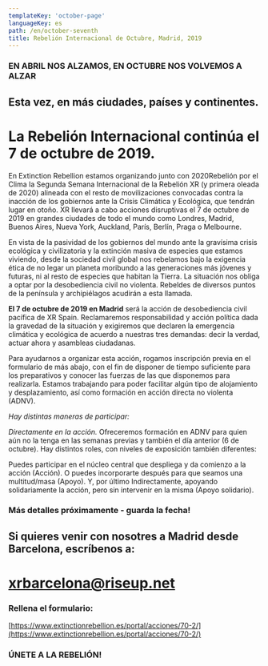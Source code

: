 ```yaml
---
templateKey: 'october-page'
languageKey: es
path: /en/october-seventh
title: Rebelión Internacional de Octubre, Madrid, 2019
---
```

  
### EN ABRIL NOS ALZAMOS, EN OCTUBRE NOS VOLVEMOS A ALZAR  
## Esta vez, en más ciudades, países y continentes.   
# La Rebelión Internacional continúa el 7 de octubre de 2019. 

En Extinction Rebellion estamos organizando junto con 2020Rebelión por el Clima la Segunda Semana Internacional de la Rebelión XR (y primera oleada de 2020) alineada con el resto de movilizaciones convocadas contra la inacción de los gobiernos ante la Crisis Climática y Ecológica, que tendrán lugar en otoño. XR llevará a cabo acciones disruptivas el 7 de octubre de 2019 en grandes ciudades de todo el mundo como Londres, Madrid, Buenos Aires, Nueva York, Auckland, París, Berlín, Praga o Melbourne.

En vista de la pasividad de los gobiernos del mundo ante la gravísima crisis ecológica y civilizatoria y la extinción masiva de especies que estamos viviendo, desde la sociedad civil global nos rebelamos bajo la exigencia ética de no legar un planeta moribundo a las generaciones más jóvenes y futuras, ni al resto de especies que habitan la Tierra. La situación nos obliga a optar por la desobediencia civil no violenta. Rebeldes de diversos puntos de la península y archipiélagos acudirán a esta llamada.

**El 7 de octubre de 2019 en Madrid** será la acción de desobediencia civil pacífica de XR Spain. Reclamaremos responsabilidad y acción política dada la gravedad de la situación y exigiremos que declaren la emergencia climática y ecológica de acuerdo a nuestras tres demandas: decir la verdad, actuar ahora y asambleas ciudadanas.


Para ayudarnos a organizar esta acción, rogamos inscripción previa en el formulario de más abajo, con el fin de disponer de tiempo suficiente para los preparativos y conocer las fuerzas de las que disponemos para realizarla. Estamos trabajando para poder facilitar algún tipo de alojamiento y desplazamiento, así como formación en acción directa no violenta (ADNV).

*Hay distintas maneras de participar:*

*Directamente en la acción.* Ofreceremos formación en ADNV para quien aún no la tenga en las semanas previas y también el día anterior (6 de octubre). Hay distintos roles, con niveles de exposición también diferentes:

Puedes participar en el núcleo central que despliega y da comienzo a la acción (Acción).
O puedes incorporarte después para que seamos una multitud/masa (Apoyo). Y, por último
Indirectamente, apoyando solidariamente la acción, pero sin intervenir en la misma (Apoyo solidario).

### Más detalles próximamente - guarda la fecha!  
    
## Si quieres venir con nosotres a Madrid desde Barcelona, escríbenos a:  
# [xrbarcelona@riseup.net](mailto:xrbarcelona@riseup.net)

### Rellena el formulario: 
[https://www.extinctionrebellion.es/portal/acciones/70-2/](https://www.extinctionrebellion.es/portal/acciones/70-2/)
  
  
### ÚNETE A LA REBELIÓN!
